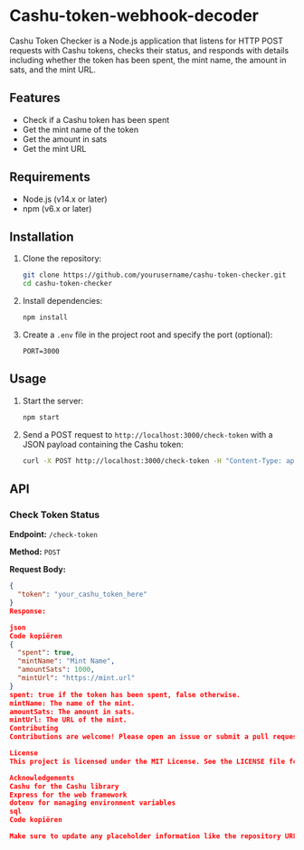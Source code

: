 # Cashu-token-webhook-decoder


Cashu Token Checker is a Node.js application that listens for HTTP POST requests with Cashu tokens, checks their status, and responds with details including whether the token has been spent, the mint name, the amount in sats, and the mint URL.

## Features

- Check if a Cashu token has been spent
- Get the mint name of the token
- Get the amount in sats
- Get the mint URL

## Requirements

- Node.js (v14.x or later)
- npm (v6.x or later)

## Installation

1. Clone the repository:
    ```bash
    git clone https://github.com/yourusername/cashu-token-checker.git
    cd cashu-token-checker
    ```

2. Install dependencies:
    ```bash
    npm install
    ```

3. Create a `.env` file in the project root and specify the port (optional):
    ```dotenv
    PORT=3000
    ```

## Usage

1. Start the server:
    ```bash
    npm start
    ```

2. Send a POST request to `http://localhost:3000/check-token` with a JSON payload containing the Cashu token:
    ```bash
    curl -X POST http://localhost:3000/check-token -H "Content-Type: application/json" -d '{"token":"your_cashu_token_here"}'
    ```

## API

### Check Token Status

**Endpoint:** `/check-token`

**Method:** `POST`

**Request Body:**
```json
{
  "token": "your_cashu_token_here"
}
Response:

json
Code kopiëren
{
  "spent": true,
  "mintName": "Mint Name",
  "amountSats": 1000,
  "mintUrl": "https://mint.url"
}
spent: true if the token has been spent, false otherwise.
mintName: The name of the mint.
amountSats: The amount in sats.
mintUrl: The URL of the mint.
Contributing
Contributions are welcome! Please open an issue or submit a pull request for any changes or improvements.

License
This project is licensed under the MIT License. See the LICENSE file for details.

Acknowledgements
Cashu for the Cashu library
Express for the web framework
dotenv for managing environment variables
sql
Code kopiëren

Make sure to update any placeholder information like the repository URL and the license file link if necessary.





